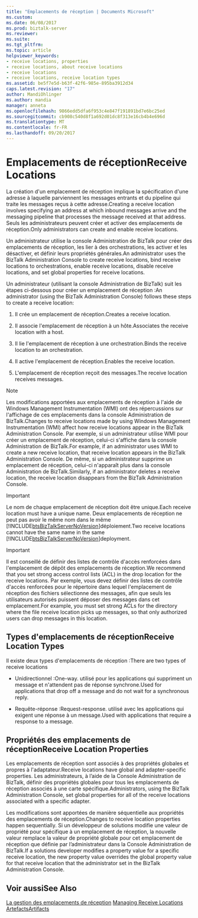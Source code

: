 ```yaml
---
title: "Emplacements de réception | Documents Microsoft"
ms.custom: 
ms.date: 06/08/2017
ms.prod: biztalk-server
ms.reviewer: 
ms.suite: 
ms.tgt_pltfrm: 
ms.topic: article
helpviewer_keywords:
- receive locations, properties
- receive locations, about receive locations
- receive locations
- receive locations, receive location types
ms.assetid: be5f7e5d-b63f-42f6-985e-895ba3912d34
caps.latest.revision: "17"
author: MandiOhlinger
ms.author: mandia
manager: anneta
ms.openlocfilehash: 9866edd5dfa6f953c4e847f191891bd7e6bc25ed
ms.sourcegitcommit: cb908c540d8f1a692d01dc8f313e16cb4b4e696d
ms.translationtype: MT
ms.contentlocale: fr-FR
ms.lasthandoff: 09/20/2017
---
```

# <a name="receive-locations"></a><span data-ttu-id="a9cbe-102">Emplacements de réception</span><span class="sxs-lookup"><span data-stu-id="a9cbe-102">Receive Locations</span></span>
<span data-ttu-id="a9cbe-103">La création d'un emplacement de réception implique la spécification d'une adresse à laquelle parviennent les messages entrants et du pipeline qui traite les messages reçus à cette adresse.</span><span class="sxs-lookup"><span data-stu-id="a9cbe-103">Creating a receive location involves specifying an address at which inbound messages arrive and the messaging pipeline that processes the message received at that address.</span></span> <span data-ttu-id="a9cbe-104">Seuls les administrateurs peuvent créer et activer des emplacements de réception.</span><span class="sxs-lookup"><span data-stu-id="a9cbe-104">Only administrators can create and enable receive locations.</span></span>  
  
 <span data-ttu-id="a9cbe-105">Un administrateur utilise la console Administration de BizTalk pour créer des emplacements de réception, les lier à des orchestrations, les activer et les désactiver, et définir leurs propriétés générales.</span><span class="sxs-lookup"><span data-stu-id="a9cbe-105">An administrator uses the BizTalk Administration Console to create receive locations, bind receive locations to orchestrations, enable receive locations, disable receive locations, and set global properties for receive locations.</span></span>  
  
 <span data-ttu-id="a9cbe-106">Un administrateur (utilisant la console Administration de BizTalk) suit les étapes ci-dessous pour créer un emplacement de réception :</span><span class="sxs-lookup"><span data-stu-id="a9cbe-106">An administrator (using the BizTalk Administration Console) follows these steps to create a receive location:</span></span>  
  
1.  <span data-ttu-id="a9cbe-107">Il crée un emplacement de réception.</span><span class="sxs-lookup"><span data-stu-id="a9cbe-107">Creates a receive location.</span></span>  
  
2.  <span data-ttu-id="a9cbe-108">Il associe l'emplacement de réception à un hôte.</span><span class="sxs-lookup"><span data-stu-id="a9cbe-108">Associates the receive location with a host.</span></span>  
  
3.  <span data-ttu-id="a9cbe-109">Il lie l'emplacement de réception à une orchestration.</span><span class="sxs-lookup"><span data-stu-id="a9cbe-109">Binds the receive location to an orchestration.</span></span>  
  
4.  <span data-ttu-id="a9cbe-110">Il active l'emplacement de réception.</span><span class="sxs-lookup"><span data-stu-id="a9cbe-110">Enables the receive location.</span></span>  
  
5.  <span data-ttu-id="a9cbe-111">L'emplacement de réception reçoit des messages.</span><span class="sxs-lookup"><span data-stu-id="a9cbe-111">The receive location receives messages.</span></span>  
  
> [!NOTE]
>  <span data-ttu-id="a9cbe-112">Les modifications apportées aux emplacements de réception à l'aide de Windows Management Instrumentation (WMI) ont des répercussions sur l'affichage de ces emplacements dans la console Administration de BizTalk.</span><span class="sxs-lookup"><span data-stu-id="a9cbe-112">Changes to receive locations made by using Windows Management Instrumentation (WMI) affect how receive locations appear in the BizTalk Administration Console.</span></span> <span data-ttu-id="a9cbe-113">Par exemple, si un administrateur utilise WMI pour créer un emplacement de réception, celui-ci s'affiche dans la console Administration de BizTalk.</span><span class="sxs-lookup"><span data-stu-id="a9cbe-113">For example, if an administrator uses WMI to create a new receive location, that receive location appears in the BizTalk Administration Console.</span></span> <span data-ttu-id="a9cbe-114">De même, si un administrateur supprime un emplacement de réception, celui-ci n'apparaît plus dans la console Administration de BizTalk.</span><span class="sxs-lookup"><span data-stu-id="a9cbe-114">Similarly, if an administrator deletes a receive location, the receive location disappears from the BizTalk Administration Console.</span></span>  
  
> [!IMPORTANT]
>  <span data-ttu-id="a9cbe-115">Le nom de chaque emplacement de réception doit être unique.</span><span class="sxs-lookup"><span data-stu-id="a9cbe-115">Each receive location must have a unique name.</span></span> <span data-ttu-id="a9cbe-116">Deux emplacements de réception ne peut pas avoir le même nom dans le même [!INCLUDE[btsBizTalkServerNoVersion](../includes/btsbiztalkservernoversion-md.md)]déploiement.</span><span class="sxs-lookup"><span data-stu-id="a9cbe-116">Two receive locations cannot have the same name in the same [!INCLUDE[btsBizTalkServerNoVersion](../includes/btsbiztalkservernoversion-md.md)]deployment.</span></span>  
  
> [!IMPORTANT]
>  <span data-ttu-id="a9cbe-117">Il est conseillé de définir des listes de contrôle d'accès renforcées dans l'emplacement de dépôt des emplacements de réception.</span><span class="sxs-lookup"><span data-stu-id="a9cbe-117">We recommend that you set strong access control lists (ACL) in the drop location for the receive locations.</span></span> <span data-ttu-id="a9cbe-118">Par exemple, vous devez définir des listes de contrôle d'accès renforcées pour le répertoire dans lequel l'emplacement de réception des fichiers sélectionne des messages, afin que seuls les utilisateurs autorisés puissent déposer des messages dans cet emplacement.</span><span class="sxs-lookup"><span data-stu-id="a9cbe-118">For example, you must set strong ACLs for the directory where the file receive location picks up messages, so that only authorized users can drop messages in this location.</span></span>  
  
## <a name="receive-location-types"></a><span data-ttu-id="a9cbe-119">Types d'emplacements de réception</span><span class="sxs-lookup"><span data-stu-id="a9cbe-119">Receive Location Types</span></span>  
 <span data-ttu-id="a9cbe-120">Il existe deux types d'emplacements de réception :</span><span class="sxs-lookup"><span data-stu-id="a9cbe-120">There are two types of receive locations</span></span>  
  
-   <span data-ttu-id="a9cbe-121">Unidirectionnel :</span><span class="sxs-lookup"><span data-stu-id="a9cbe-121">One-way.</span></span> <span data-ttu-id="a9cbe-122">utilisé pour les applications qui suppriment un message et n'attendent pas de réponse synchrone.</span><span class="sxs-lookup"><span data-stu-id="a9cbe-122">Used for applications that drop off a message and do not wait for a synchronous reply.</span></span>  
  
-   <span data-ttu-id="a9cbe-123">Requête-réponse :</span><span class="sxs-lookup"><span data-stu-id="a9cbe-123">Request-response.</span></span> <span data-ttu-id="a9cbe-124">utilisé avec les applications qui exigent une réponse à un message.</span><span class="sxs-lookup"><span data-stu-id="a9cbe-124">Used with applications that require a response to a message.</span></span>  
  
## <a name="receive-location-properties"></a><span data-ttu-id="a9cbe-125">Propriétés des emplacements de réception</span><span class="sxs-lookup"><span data-stu-id="a9cbe-125">Receive Location Properties</span></span>  
 <span data-ttu-id="a9cbe-126">Les emplacements de réception sont associés à des propriétés globales et propres à l'adaptateur.</span><span class="sxs-lookup"><span data-stu-id="a9cbe-126">Receive locations have global and adapter-specific properties.</span></span> <span data-ttu-id="a9cbe-127">Les administrateurs, à l’aide de la Console Administration de BizTalk, définir des propriétés globales pour tous les emplacements de réception associés à une carte spécifique.</span><span class="sxs-lookup"><span data-stu-id="a9cbe-127">Administrators, using the BizTalk Administration Console, set global properties for all of the receive locations associated with a specific adapter.</span></span>  
  
 <span data-ttu-id="a9cbe-128">Les modifications sont apportées de manière séquentielle aux propriétés des emplacements de réception.</span><span class="sxs-lookup"><span data-stu-id="a9cbe-128">Changes to receive location properties happen sequentially.</span></span> <span data-ttu-id="a9cbe-129">Si un développeur de solutions modifie une valeur de propriété pour spécifique à un emplacement de réception, la nouvelle valeur remplace la valeur de propriété globale pour cet emplacement de réception que définie par l’administrateur dans la Console Administration de BizTalk.</span><span class="sxs-lookup"><span data-stu-id="a9cbe-129">If a solutions developer modifies a property value for a specific receive location, the new property value overrides the global property value for that receive location that the administrator set in the BizTalk Administration Console.</span></span>  
  
## <a name="see-also"></a><span data-ttu-id="a9cbe-130">Voir aussi</span><span class="sxs-lookup"><span data-stu-id="a9cbe-130">See Also</span></span>  
 <span data-ttu-id="a9cbe-131">[La gestion des emplacements de réception](../core/managing-receive-locations.md) </span><span class="sxs-lookup"><span data-stu-id="a9cbe-131">[Managing Receive Locations](../core/managing-receive-locations.md) </span></span>  
 [<span data-ttu-id="a9cbe-132">Artefacts</span><span class="sxs-lookup"><span data-stu-id="a9cbe-132">Artifacts</span></span>](../core/artifacts.md)